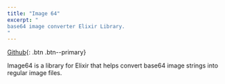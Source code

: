 ```yaml
---
title: "Image 64"
excerpt: "
base64 image converter Elixir Library.
"
---
```


<!-- Buttons -->

[Github](https://github.com/Mechasparrow/image64){: .btn .btn--primary}

<!--Description-->

Image64 is a library for Elixir that helps convert base64 image strings into regular image files.

